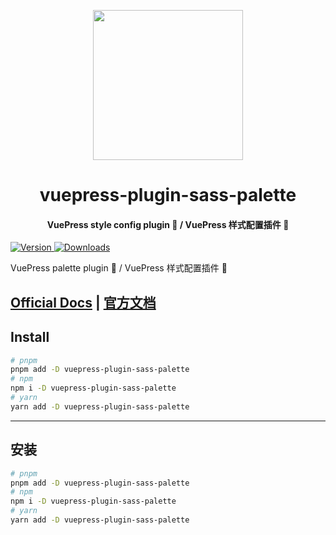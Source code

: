 <!-- markdownlint-disable -->
<p align="center">
  <img width="240" src="https://plugin-sass-palette.vuejs.press/logo.svg" style="text-align: center;">
</p>
<h1 align="center">vuepress-plugin-sass-palette</h1>
<h4 align="center">VuePress style config plugin 🎨 / VuePress 样式配置插件 🎨</h4>

[![Version](https://img.shields.io/npm/v/vuepress-plugin-sass-palette.svg?style=flat-square&logo=npm) ![Downloads](https://img.shields.io/npm/dm/vuepress-plugin-sass-palette.svg?style=flat-square&logo=npm)](https://www.npmjs.com/package/vuepress-plugin-sass-palette)

<!-- markdownlint-restore -->

VuePress palette plugin 🎨 / VuePress 样式配置插件 🎨

## [Official Docs](https://plugin-sass-palette.vuejs.press/) | [官方文档](https://plugin-sass-palette.vuejs.press/zh/)

## Install

```bash
# pnpm
pnpm add -D vuepress-plugin-sass-palette
# npm
npm i -D vuepress-plugin-sass-palette
# yarn
yarn add -D vuepress-plugin-sass-palette
```

---

## 安装

```bash
# pnpm
pnpm add -D vuepress-plugin-sass-palette
# npm
npm i -D vuepress-plugin-sass-palette
# yarn
yarn add -D vuepress-plugin-sass-palette
```
